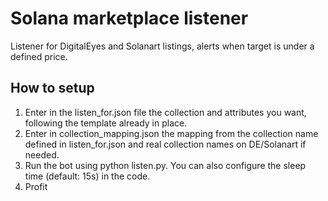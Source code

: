 # Solana marketplace listener

Listener for DigitalEyes and Solanart listings, alerts when target is under a defined price.

## How to setup

1. Enter in the listen_for.json file the collection and attributes you want, following the template already in place.
2. Enter in collection_mapping.json the mapping from the collection name defined in listen_for.json and real collection names on DE/Solanart if needed.
3. Run the bot using python listen.py. You can also configure the sleep time (default: 15s) in the code.
4. Profit
